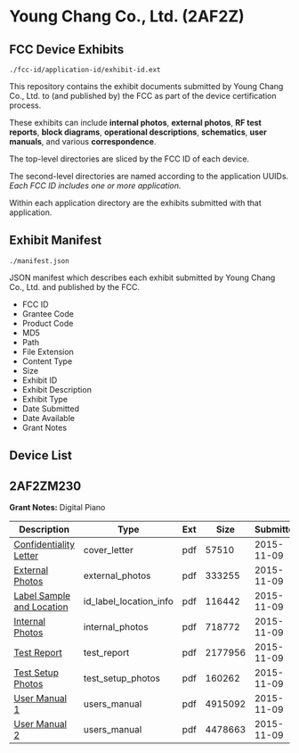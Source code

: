 # Young Chang Co., Ltd. (2AF2Z)
## FCC Device Exhibits

```
./fcc-id/application-id/exhibit-id.ext
```

This repository contains the exhibit documents submitted by Young Chang Co., Ltd. to (and published by) the FCC as part of the device certification process.

These exhibits can include **internal photos**, **external photos**, **RF test reports**, **block diagrams**, **operational descriptions**, **schematics**, **user manuals**, and various **correspondence**.

The top-level directories are sliced by the FCC ID of each device.

The second-level directories are named according to the application UUIDs. *Each FCC ID includes one or more application.*

Within each application directory are the exhibits submitted with that application. 

## Exhibit Manifest

```
./manifest.json
```

JSON manifest which describes each exhibit submitted by Young Chang Co., Ltd. and published by the FCC.

- FCC ID
- Grantee Code
- Product Code
- MD5
- Path
- File Extension
- Content Type
- Size
- Exhibit ID
- Exhibit Description
- Exhibit Type
- Date Submitted
- Date Available
- Grant Notes

## Device List
## 2AF2ZM230
**Grant Notes:** Digital Piano

| Description | Type | Ext | Size | Submitted | Available |
| ----------- | ---- | --- | ---- | --------- | --------- |
| [Confidentiality Letter](2AF2ZM230/16ad2fa250644d01ffc601dd0aeb6990/2807396.pdf) | cover_letter | pdf | 57510 | 2015-11-09 | 2015-11-09 |
| [External Photos](2AF2ZM230/16ad2fa250644d01ffc601dd0aeb6990/2807397.pdf) | external_photos | pdf | 333255 | 2015-11-09 | 2015-11-09 |
| [Label Sample and Location](2AF2ZM230/16ad2fa250644d01ffc601dd0aeb6990/2807394.pdf) | id_label_location_info | pdf | 116442 | 2015-11-09 | 2015-11-09 |
| [Internal Photos](2AF2ZM230/16ad2fa250644d01ffc601dd0aeb6990/2807393.pdf) | internal_photos | pdf | 718772 | 2015-11-09 | 2015-11-09 |
| [Test Report](2AF2ZM230/16ad2fa250644d01ffc601dd0aeb6990/2807399.pdf) | test_report | pdf | 2177956 | 2015-11-09 | 2015-11-09 |
| [Test Setup Photos](2AF2ZM230/16ad2fa250644d01ffc601dd0aeb6990/2807398.pdf) | test_setup_photos | pdf | 160262 | 2015-11-09 | 2015-11-09 |
| [User Manual 1](2AF2ZM230/16ad2fa250644d01ffc601dd0aeb6990/2807395.pdf) | users_manual | pdf | 4915092 | 2015-11-09 | 2015-11-09 |
| [User Manual 2](2AF2ZM230/16ad2fa250644d01ffc601dd0aeb6990/2807400.pdf) | users_manual | pdf | 4478663 | 2015-11-09 | 2015-11-09 |
